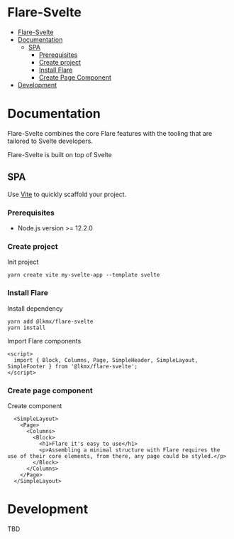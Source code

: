 # Flare-Svelte 
- [Flare-Svelte](#flare-svelte)
- [Documentation](#documentation)
  - [SPA](#spa)
    - [Prerequisites](#prerequisites)
    - [Create project](#create-project)
    - [Install Flare](#install-flare)
    - [Create Page Component](#create-page-component)
- [Development](#development)


# Documentation

Flare-Svelte combines the core Flare features with the tooling that are tailored to Svelte developers.

Flare-Svelte is built on top of Svelte

## SPA

Use [Vite](https://vitejs.dev/guide/#scaffolding-your-first-vite-project) to quickly scaffold your project.

### Prerequisites

- Node.js version >= 12.2.0 

### Create project

Init project

```
yarn create vite my-svelte-app --template svelte
```

### Install Flare

Install dependency
```
yarn add @lkmx/flare-svelte
yarn install
```

Import Flare components

```
<script>
  import { Block, Columns, Page, SimpleHeader, SimpleLayout, SimpleFooter } from '@lkmx/flare-svelte';
</script>
```

### Create page component

Create component
```
  <SimpleLayout>
    <Page>
      <Columns>
        <Block>
          <h1>Flare it's easy to use</h1>
          <p>Assembling a minimal structure with Flare requires the use of their core elements, from there, any page could be styled.</p>
        </Block>
      </Columns>
    </Page>
  </SimpleLayout>
```

# Development
TBD
